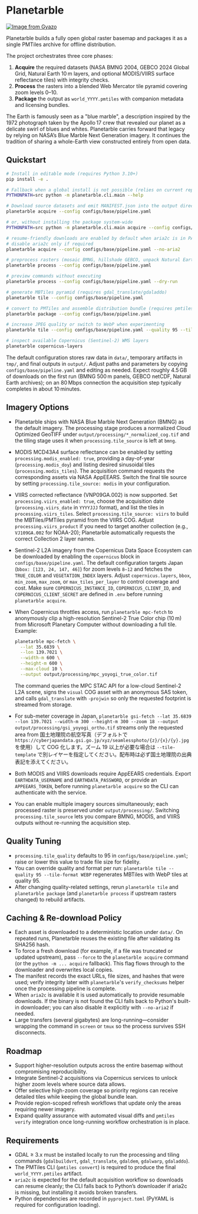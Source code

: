 # Planetarble

[![Image from Gyazo](https://i.gyazo.com/aefeffdeb3c3575ff02037a8509c4d7c.png)](https://pmtiles.io/#url=https%3A%2F%2Fz.yuiseki.net%2Fstatic%2Fplanetarble%2Fplanet.pmtiles&map=1.88/0/0)

Planetarble builds a fully open global raster basemap and packages it as a single PMTiles archive for offline distribution.

The project orchestrates three core phases:

1. **Acquire** the required datasets (NASA BMNG 2004, GEBCO 2024 Global Grid, Natural Earth 10 m layers, and optional MODIS/VIIRS surface reflectance tiles) with integrity checks.
2. **Process** the rasters into a blended Web Mercator tile pyramid covering zoom levels 0–10.
3. **Package** the output as `world_YYYY.pmtiles` with companion metadata and licensing bundles.

The Earth is famously seen as a "blue marble", a description inspired by the 1972 photograph taken by the Apollo 17 crew that revealed our planet as a delicate swirl of blues and whites. Planetarble carries forward that legacy by relying on NASA’s Blue Marble Next Generation imagery. It continues the tradition of sharing a whole-Earth view constructed entirely from open data.

## Quickstart

```bash
# Install in editable mode (requires Python 3.10+)
pip install -e .

# Fallback when a global install is not possible (relies on current repo checkout)
PYTHONPATH=src python -m planetarble.cli.main --help

# Download source datasets and emit MANIFEST.json into the output directory
planetarble acquire --config configs/base/pipeline.yaml

# or, without installing the package system-wide
PYTHONPATH=src python -m planetarble.cli.main acquire --config configs/base/pipeline.yaml

# resume-friendly downloads are enabled by default when aria2c is in PATH
# disable aria2c only if required
planetarble acquire --config configs/base/pipeline.yaml --no-aria2

# preprocess rasters (mosaic BMNG, hillshade GEBCO, unpack Natural Earth)
planetarble process --config configs/base/pipeline.yaml

# preview commands without executing
planetarble process --config configs/base/pipeline.yaml --dry-run

# generate MBTiles pyramid (requires gdal_translate/gdaladdo)
planetarble tile --config configs/base/pipeline.yaml

# convert to PMTiles and assemble distribution bundle (requires pmtiles CLI)
planetarble package --config configs/base/pipeline.yaml

# increase JPEG quality or switch to WebP when experimenting
planetarble tile --config configs/base/pipeline.yaml --quality 95 --tile-format WEBP

# inspect available Copernicus (Sentinel-2) WMS layers
planetarble copernicus-layers
```

The default configuration stores raw data in `data/`, temporary artifacts in `tmp/`, and final outputs in `output/`. Adjust paths and parameters by copying `configs/base/pipeline.yaml` and editing as needed. Expect roughly 4.5 GB of downloads on the first run (BMNG 500 m panels, GEBCO netCDF, Natural Earth archives); on an 80 Mbps connection the acquisition step typically completes in about 10 minutes.

## Imagery Options

- Planetarble ships with NASA Blue Marble Next Generation (BMNG) as the default imagery. The processing stage produces a normalized Cloud Optimized GeoTIFF under `output/processing/*_normalized_cog.tif` and the tiling stage uses it when `processing.tile_source` is left at `bmng`.
- MODIS MCD43A4 surface reflectance can be enabled by setting `processing.modis_enabled: true`, providing a day-of-year (`processing.modis_doy`) and listing desired sinusoidal tiles (`processing.modis_tiles`). The acquisition command requests the corresponding assets via NASA AppEEARS. Switch the final tile source by setting `processing.tile_source: modis` in your configuration.
- VIIRS corrected reflectance (VNP09GA.002) is now supported. Set `processing.viirs_enabled: true`, choose the acquisition date (`processing.viirs_date` in `YYYYJJJ` format), and list the tiles in `processing.viirs_tiles`. Select `processing.tile_source: viirs` to build the MBTiles/PMTiles pyramid from the VIIRS COG. Adjust `processing.viirs_product` if you need to target another collection (e.g., `VJ109GA.002` for NOAA-20); Planetarble automatically requests the correct Collection 2 layer names.
- Sentinel-2 L2A imagery from the Copernicus Data Space Ecosystem can be downloaded by enabling the `copernicus` block in `configs/base/pipeline.yaml`. The default configuration targets Japan (`bbox: [123, 24, 147, 46]`) for zoom levels `8–12` and fetches the `TRUE_COLOR` and `VEGETATION_INDEX` layers. Adjust `copernicus.layers`, `bbox`, `min_zoom`, `max_zoom`, or `max_tiles_per_layer` to control coverage and cost. Make sure `COPERNICUS_INSTANCE_ID`, `COPERNICUS_CLIENT_ID`, and `COPERNICUS_CLIENT_SECRET` are defined in `.env` before running `planetarble acquire`.
- When Copernicus throttles access, run `planetarble mpc-fetch` to anonymously clip a high-resolution Sentinel-2 True Color chip (10 m) from Microsoft Planetary Computer without downloading a full tile. Example:

  ```bash
  planetarble mpc-fetch \
    --lat 35.6839 \
    --lon 139.7021 \
    --width-m 600 \
    --height-m 600 \
    --max-cloud 10 \
    --output output/processing/mpc_yoyogi_true_color.tif
  ```

  The command queries the MPC STAC API for a low-cloud Sentinel-2 L2A scene, signs the `visual` COG asset with an anonymous SAS token, and calls `gdal_translate` with `-projwin` so only the requested footprint is streamed from storage.
- For sub-meter coverage in Japan, `planetarble gsi-fetch --lat 35.6839 --lon 139.7021 --width-m 300 --height-m 300 --zoom 18 --output output/processing/gsi_yoyogi_ortho.tif` streams only the requested area from 国土地理院の航空写真（デフォルトで `https://cyberjapandata.gsi.go.jp/xyz/seamlessphoto/{z}/{x}/{y}.jpg` を使用）して COG 化します。ズーム 19 以上が必要な場合は `--tile-template` で別レイヤーを指定してください。配布時は必ず国土地理院の出典表記を添えてください。
- Both MODIS and VIIRS downloads require AppEEARS credentials. Export `EARTHDATA_USERNAME` and `EARTHDATA_PASSWORD`, or provide an `APPEEARS_TOKEN`, before running `planetarble acquire` so the CLI can authenticate with the service.
- You can enable multiple imagery sources simultaneously; each processed raster is preserved under `output/processing/`. Switching `processing.tile_source` lets you compare BMNG, MODIS, and VIIRS outputs without re-running the acquisition step.

## Quality Tuning

- `processing.tile_quality` defaults to 95 in `configs/base/pipeline.yaml`; raise or lower this value to trade file size for fidelity.
- You can override quality and format per run: `planetarble tile --quality 95 --tile-format WEBP` regenerates MBTiles with WebP tiles at quality 95.
- After changing quality-related settings, rerun `planetarble tile` and `planetarble package` (and `planetarble process` if upstream rasters changed) to rebuild artifacts.

## Caching & Re-download Policy

- Each asset is downloaded to a deterministic location under `data/`. On repeated runs, Planetarble reuses the existing file after validating its SHA256 hash.
- To force a fresh download (for example, if a file was truncated or updated upstream), pass `--force` to the `planetarble acquire` command (or the `python -m ... acquire` fallback). This flag flows through to the downloader and overwrites local copies.
- The manifest records the exact URLs, file sizes, and hashes that were used; verify integrity later with `planetarble`'s `verify_checksums` helper once the processing pipeline is complete.
- When `aria2c` is available it is used automatically to provide resumable downloads. If the binary is not found the CLI falls back to Python's built-in downloader; you can also disable it explicitly with `--no-aria2` if needed.
- Large transfers (several gigabytes) are long-running—consider wrapping the command in `screen` or `tmux` so the process survives SSH disconnects.

## Roadmap

- Support higher-resolution outputs across the entire basemap without compromising reproducibility.
- Integrate Sentinel-2 acquisitions via Copernicus services to unlock higher zoom levels where source data allows.
- Offer selective high-zoom coverage so priority regions can receive detailed tiles while keeping the global bundle lean.
- Provide region-scoped refresh workflows that update only the areas requiring newer imagery.
- Expand quality assurance with automated visual diffs and `pmtiles verify` integration once long-running workflow orchestration is in place.

## Requirements

- GDAL ≥ 3.x must be installed locally to run the processing and tiling commands (`gdalbuildvrt`, `gdal_translate`, `gdaldem`, `gdalwarp`, `gdaladdo`).
- The PMTiles CLI (`pmtiles convert`) is required to produce the final `world_YYYY.pmtiles` artifact.
- `aria2c` is expected for the default acquisition workflow so downloads can resume cleanly; the CLI falls back to Python’s downloader if aria2c is missing, but installing it avoids broken transfers.
- Python dependencies are recorded in `pyproject.toml` (PyYAML is required for configuration loading).

